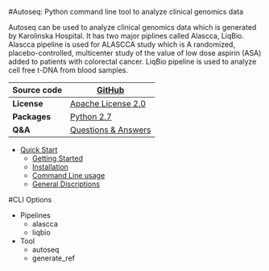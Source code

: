 #Autoseq: Python command line tool to analyze clinical genomics data

Autoseq can be used to analyze clinical genomics data which is generated by Karolinska Hospital. It has two major piplines called Alascca, LiqBio. Alascca pipeline is used for ALASCCA study which is A randomized, placebo-controlled, multicenter study of the value of low dose aspirin (ASA) added to patients with colorectal cancer. LiqBio pipeline is used to analyze cell free t-DNA from blood samples. 


| Source code | [GitHub](https://github.com/ClinSeq/autoseq)|
|-------------|-----------------------------------------------|
| <b>License</b> | [Apache License 2.0](http://www.apache.org/licenses/LICENSE-2.0)|
| <b>Packages</b> | [Python 2.7]() | [Conda Package Management](https://docs.conda.io/en/latest/)|
| <b>Q&A</b> | [Questions & Answers](https://github.com/ClinSeq/autoseq)|


* [Quick Start](/autoseq/)
    * [Getting Started](/autoseq/#getting-started)
    * [Installation](/autoseq/#installation)
    * [Command Line usage](/autoseq/#command-line-usage)
    * [General Discriptions](/autoseq/#general-discriptions)

#CLI Options 

  * Pipelines
      * alascca
      * liqbio
  * Tool
      * autoseq
      * generate_ref




